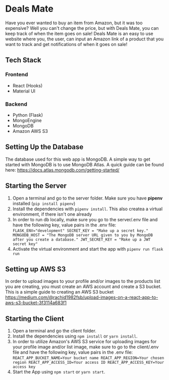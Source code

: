 # Deals Mate
Have you ever wanted to buy an item from Amazon, but it was too expensive? Well you can't change the price, but with Deals Mate, you can keep track of when the item goes on sale! Deals Mate is an easy to use website where you, the user, can input an Amazon link of a product that you want to track and get notifications of when it goes on sale!

## Tech Stack
### Frontend
* React (Hooks)
* Material UI

### Backend
* Python (Flask)
* MongoEngine
* MongoDB
* Amazon AWS S3

## Setting Up the Database
The database used for this web app is MongoDB. A simple way to get started with MongoDB is to use MongoDB Atlas. A quick guide can be found here: https://docs.atlas.mongodb.com/getting-started/

## Starting the Server
1. Open a terminal and go to the server folder. Make sure you have **pipenv** installed (`pip install pipenv`)
2. Install the dependencies with `pipenv install`. This also createa a virtual environment, if there isn't one already
3. In order to run db locally, make sure you go to the server/.env file and have the following key, value pairs in the .env file:
`
FLASK_ENV="development"
SECRET_KEY = "Make up a secret key."
MONGODB_HOST = "The MongoDB server URL given to you by MongoDB after you create a database."
JWT_SECRET_KEY = "Make up a JWT secret key"
`
4. Activate the virtual environment and start the app with `pipenv run flask run`

## Setting up AWS S3
In order to upload images to your profile and/or images to the products list you are creating, you must create an AWS account and create a S3 bucket. This is a simple guide to creating an AWS S3 bucket https://medium.com/@rachid1982fsb/upload-images-on-a-react-app-to-aws-s3-bucket-3f3114a683f1

## Starting the Client
1. Open a terminal and go the client folder. 
2. Install the dependencies using `npm install` or `yarn install`.
3. In order to utilize Amazon's AWS S3 service for uploading images for your profile image and/or list image, make sure to go to the client/.env file and have the following key, value pairs in the .env file:
`
REACT_APP_BUCKET_NAME=Your bucket name
REACT_APP_REGION=Your chosen region
REACT_APP_ACCESS_ID=Your access ID
REACT_APP_ACCESS_KEY=Your access key
`
4. Start the App using `npm start` or `yarn start`.


